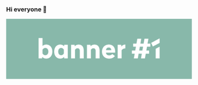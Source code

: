 ### Hi everyone 👋

<img src="https://github.com/Evgenii-Iurin/Evgenii-Iurin/blob/main/banner_1.jpg" alt="banner 1">
